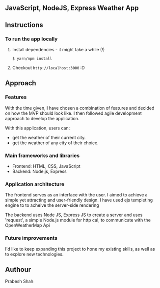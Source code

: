 ## JavaScript, NodeJS, Express Weather App

## Instructions

### To run the app locally
1. Install dependencies - it might take a while (!)
    ```
    $ yarn/npm install
    ```    
5. Checkout `http://localhost:3000` :D

## Approach

### Features
With the time given, I have chosen a combination of features and decided on how
the MVP should look like. I then followed agile development approach to develop the application.

With this application, users can:
- get the weather of their current city.
- get the weather of any city of their choice.

### Main frameworks and libraries
- Frontend: HTML, CSS, JavaScript
- Backend: Node.js, Express

### Application architecture
The frontend serves as an interface with the user. I aimed to achieve a simple yet
attracting and user-friendly design. I have used ejs templeting engine to to acheive the server-side rendering

The backend uses Node JS, Express JS to create a server and uses 'request', a simple Node.js module  for http cal, to communicate with the OpenWeatherMap Api

### Future improvements
I'd like to keep expanding this project to hone my existing skills, as well as
to explore new technologies.

## Authour

Prabesh Shah